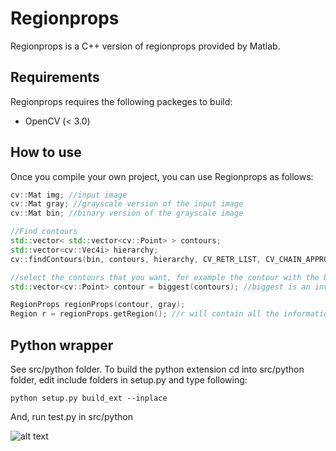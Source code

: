 # Regionprops
Regionprops is a C++ version of regionprops provided by Matlab.

## Requirements
Regionprops requires the following packeges to build:

* OpenCV (< 3.0)

## How to use
Once you compile your own project, you can use Regionprops as follows:
```c++
cv::Mat img; //input image
cv::Mat gray; //grayscale version of the input image
cv::Mat bin; //binary version of the grayscale image

//Find contours
std::vector< std::vector<cv::Point> > contours;
std::vector<cv::Vec4i> hierarchy;
cv::findContours(bin, contours, hierarchy, CV_RETR_LIST, CV_CHAIN_APPROX_NONE);

//select the contours that you want, for example the contour with the biggest area
std::vector<cv::Point> contour = biggest(contours); //biggest is an invented function

RegionProps regionProps(contour, gray);
Region r = regionProps.getRegion(); //r will contain all the information about the contour
```
## Python wrapper
See src/python folder. To build the python extension cd into src/python folder, edit include folders in setup.py and type following:
```
python setup.py build_ext --inplace

```
And, run test.py in src/python

![alt text](https://github.com/aferust/regionprops/blob/master/src/python/exampleOutput.png?raw=true)